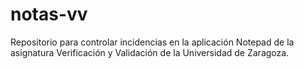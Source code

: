 # notas-vv
Repositorio para controlar incidencias en la aplicación Notepad de la asignatura Verificación y Validación de la Universidad de Zaragoza.
